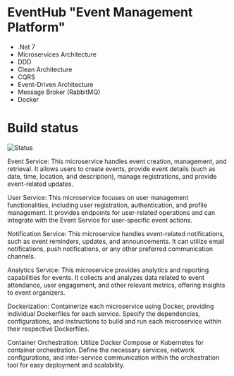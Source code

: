 # EventHub "Event Management Platform"

 * .Net 7
 * Microservices Architecture
 * DDD
 * Clean Architecture
 * CQRS
 * Event-Driven Architecture
 * Message Broker (RabbitMQ)
 * Docker

# Build status
![Status](https://github.com/mamohammadi/EventHub/blob/master/.github/workflows/docker-compose.yml/badge.svg?branch=master&event=push)

Event Service: This microservice handles event creation, management, and retrieval. It allows users to create events, provide event details (such as date, time, location, and description), manage registrations, and provide event-related updates.

User Service: This microservice focuses on user management functionalities, including user registration, authentication, and profile management. It provides endpoints for user-related operations and can integrate with the Event Service for user-specific event actions.

Notification Service: This microservice handles event-related notifications, such as event reminders, updates, and announcements. It can utilize email notifications, push notifications, or any other preferred communication channels.

Analytics Service: This microservice provides analytics and reporting capabilities for events. It collects and analyzes data related to event attendance, user engagement, and other relevant metrics, offering insights to event organizers.

Dockerization: Containerize each microservice using Docker, providing individual Dockerfiles for each service. Specify the dependencies, configurations, and instructions to build and run each microservice within their respective Dockerfiles.

Container Orchestration: Utilize Docker Compose or Kubernetes for container orchestration. Define the necessary services, network configurations, and inter-service communication within the orchestration tool for easy deployment and scalability.

